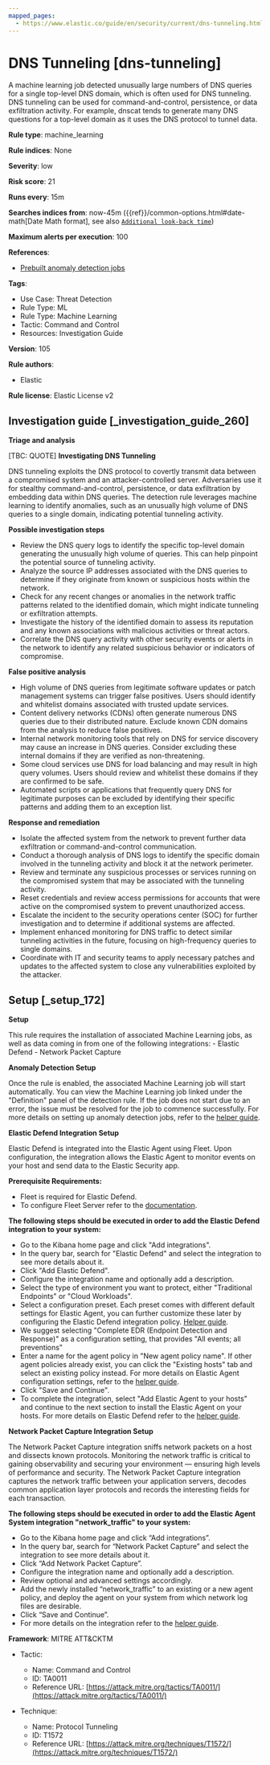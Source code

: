 ```yaml
---
mapped_pages:
  - https://www.elastic.co/guide/en/security/current/dns-tunneling.html
---
```


# DNS Tunneling [dns-tunneling]

A machine learning job detected unusually large numbers of DNS queries for a single top-level DNS domain, which is often used for DNS tunneling. DNS tunneling can be used for command-and-control, persistence, or data exfiltration activity. For example, dnscat tends to generate many DNS questions for a top-level domain as it uses the DNS protocol to tunnel data.

**Rule type**: machine_learning

**Rule indices**: None

**Severity**: low

**Risk score**: 21

**Runs every**: 15m

**Searches indices from**: now-45m ({{ref}}/common-options.html#date-math[Date Math format], see also [`Additional look-back time`](docs-content://solutions/security/detect-and-alert/create-detection-rule.md#rule-schedule))

**Maximum alerts per execution**: 100

**References**:

* [Prebuilt anomaly detection jobs](docs-content://reference/security/prebuilt-anomaly-detection-jobs.md)

**Tags**:

* Use Case: Threat Detection
* Rule Type: ML
* Rule Type: Machine Learning
* Tactic: Command and Control
* Resources: Investigation Guide

**Version**: 105

**Rule authors**:

* Elastic

**Rule license**: Elastic License v2

## Investigation guide [_investigation_guide_260]

**Triage and analysis**

[TBC: QUOTE]
**Investigating DNS Tunneling**

DNS tunneling exploits the DNS protocol to covertly transmit data between a compromised system and an attacker-controlled server. Adversaries use it for stealthy command-and-control, persistence, or data exfiltration by embedding data within DNS queries. The detection rule leverages machine learning to identify anomalies, such as an unusually high volume of DNS queries to a single domain, indicating potential tunneling activity.

**Possible investigation steps**

* Review the DNS query logs to identify the specific top-level domain generating the unusually high volume of queries. This can help pinpoint the potential source of tunneling activity.
* Analyze the source IP addresses associated with the DNS queries to determine if they originate from known or suspicious hosts within the network.
* Check for any recent changes or anomalies in the network traffic patterns related to the identified domain, which might indicate tunneling or exfiltration attempts.
* Investigate the history of the identified domain to assess its reputation and any known associations with malicious activities or threat actors.
* Correlate the DNS query activity with other security events or alerts in the network to identify any related suspicious behavior or indicators of compromise.

**False positive analysis**

* High volume of DNS queries from legitimate software updates or patch management systems can trigger false positives. Users should identify and whitelist domains associated with trusted update services.
* Content delivery networks (CDNs) often generate numerous DNS queries due to their distributed nature. Exclude known CDN domains from the analysis to reduce false positives.
* Internal network monitoring tools that rely on DNS for service discovery may cause an increase in DNS queries. Consider excluding these internal domains if they are verified as non-threatening.
* Some cloud services use DNS for load balancing and may result in high query volumes. Users should review and whitelist these domains if they are confirmed to be safe.
* Automated scripts or applications that frequently query DNS for legitimate purposes can be excluded by identifying their specific patterns and adding them to an exception list.

**Response and remediation**

* Isolate the affected system from the network to prevent further data exfiltration or command-and-control communication.
* Conduct a thorough analysis of DNS logs to identify the specific domain involved in the tunneling activity and block it at the network perimeter.
* Review and terminate any suspicious processes or services running on the compromised system that may be associated with the tunneling activity.
* Reset credentials and review access permissions for accounts that were active on the compromised system to prevent unauthorized access.
* Escalate the incident to the security operations center (SOC) for further investigation and to determine if additional systems are affected.
* Implement enhanced monitoring for DNS traffic to detect similar tunneling activities in the future, focusing on high-frequency queries to single domains.
* Coordinate with IT and security teams to apply necessary patches and updates to the affected system to close any vulnerabilities exploited by the attacker.


## Setup [_setup_172]

**Setup**

This rule requires the installation of associated Machine Learning jobs, as well as data coming in from one of the following integrations: - Elastic Defend - Network Packet Capture

**Anomaly Detection Setup**

Once the rule is enabled, the associated Machine Learning job will start automatically. You can view the Machine Learning job linked under the "Definition" panel of the detection rule. If the job does not start due to an error, the issue must be resolved for the job to commence successfully. For more details on setting up anomaly detection jobs, refer to the [helper guide](docs-content://explore-analyze/machine-learning/anomaly-detection.md).

**Elastic Defend Integration Setup**

Elastic Defend is integrated into the Elastic Agent using Fleet. Upon configuration, the integration allows the Elastic Agent to monitor events on your host and send data to the Elastic Security app.

**Prerequisite Requirements:**

* Fleet is required for Elastic Defend.
* To configure Fleet Server refer to the [documentation](docs-content://reference/ingestion-tools/fleet/fleet-server.md).

**The following steps should be executed in order to add the Elastic Defend integration to your system:**

* Go to the Kibana home page and click "Add integrations".
* In the query bar, search for "Elastic Defend" and select the integration to see more details about it.
* Click "Add Elastic Defend".
* Configure the integration name and optionally add a description.
* Select the type of environment you want to protect, either "Traditional Endpoints" or "Cloud Workloads".
* Select a configuration preset. Each preset comes with different default settings for Elastic Agent, you can further customize these later by configuring the Elastic Defend integration policy. [Helper guide](docs-content://solutions/security/configure-elastic-defend/configure-an-integration-policy-for-elastic-defend.md).
* We suggest selecting "Complete EDR (Endpoint Detection and Response)" as a configuration setting, that provides "All events; all preventions"
* Enter a name for the agent policy in "New agent policy name". If other agent policies already exist, you can click the "Existing hosts" tab and select an existing policy instead. For more details on Elastic Agent configuration settings, refer to the [helper guide](docs-content://reference/ingestion-tools/fleet/agent-policy.md).
* Click "Save and Continue".
* To complete the integration, select "Add Elastic Agent to your hosts" and continue to the next section to install the Elastic Agent on your hosts. For more details on Elastic Defend refer to the [helper guide](docs-content://solutions/security/configure-elastic-defend/install-elastic-defend.md).

**Network Packet Capture Integration Setup**

The Network Packet Capture integration sniffs network packets on a host and dissects known protocols. Monitoring the network traffic is critical to gaining observability and securing your environment — ensuring high levels of performance and security. The Network Packet Capture integration captures the network traffic between your application servers, decodes common application layer protocols and records the interesting fields for each transaction.

**The following steps should be executed in order to add the Elastic Agent System integration "network_traffic" to your system:**

* Go to the Kibana home page and click “Add integrations”.
* In the query bar, search for “Network Packet Capture” and select the integration to see more details about it.
* Click “Add Network Packet Capture”.
* Configure the integration name and optionally add a description.
* Review optional and advanced settings accordingly.
* Add the newly installed “network_traffic” to an existing or a new agent policy, and deploy the agent on your system from which network log files are desirable.
* Click “Save and Continue”.
* For more details on the integration refer to the [helper guide](https://docs.elastic.co/integrations/network_traffic).

**Framework**: MITRE ATT&CKTM

* Tactic:

    * Name: Command and Control
    * ID: TA0011
    * Reference URL: [https://attack.mitre.org/tactics/TA0011/](https://attack.mitre.org/tactics/TA0011/)

* Technique:

    * Name: Protocol Tunneling
    * ID: T1572
    * Reference URL: [https://attack.mitre.org/techniques/T1572/](https://attack.mitre.org/techniques/T1572/)



